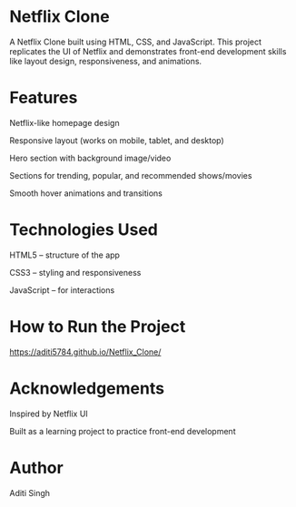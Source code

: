 # Netflix Clone

A Netflix Clone built using HTML, CSS, and JavaScript.
This project replicates the UI of Netflix and demonstrates front-end development skills like layout design, responsiveness, and animations.

# Features

 Netflix-like homepage design

 Responsive layout (works on mobile, tablet, and desktop)

 Hero section with background image/video

 Sections for trending, popular, and recommended shows/movies

 Smooth hover animations and transitions

# Technologies Used

HTML5 – structure of the app

CSS3 – styling and responsiveness

JavaScript – for interactions

# How to Run the Project
https://aditi5784.github.io/Netflix_Clone/

# Acknowledgements

Inspired by Netflix UI

Built as a learning project to practice front-end development

# Author

Aditi Singh
